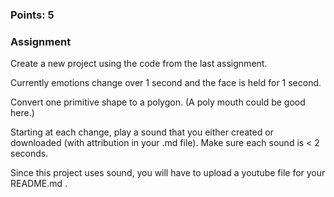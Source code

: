 ### Points: 5
### Assignment
Create a new project using the code from the last assignment.

Currently emotions change over 1 second and the face is held for 1 second.

Convert one primitive shape to a polygon.  (A poly mouth could be good here.)

Starting at each change, play a sound that you either created or downloaded (with attribution in your .md file).  Make sure each sound is < 2 seconds.

Since this project uses sound, you will have to upload a youtube file for your README.md .
